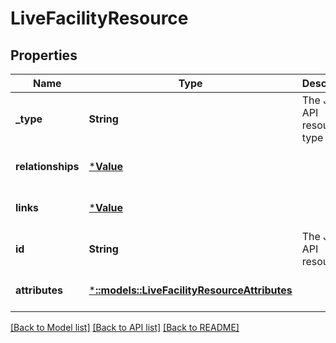 # LiveFacilityResource

## Properties
Name | Type | Description | Notes
------------ | ------------- | ------------- | -------------
**_type** | **String** | The JSON-API resource type | [optional] [default to null]
**relationships** | [***Value**](Value.md) |  | [optional] [default to null]
**links** | [***Value**](Value.md) |  | [optional] [default to null]
**id** | **String** | The JSON-API resource ID | [optional] [default to null]
**attributes** | [***::models::LiveFacilityResourceAttributes**](LiveFacilityResource_attributes.md) |  | [optional] [default to null]

[[Back to Model list]](../README.md#documentation-for-models) [[Back to API list]](../README.md#documentation-for-api-endpoints) [[Back to README]](../README.md)



